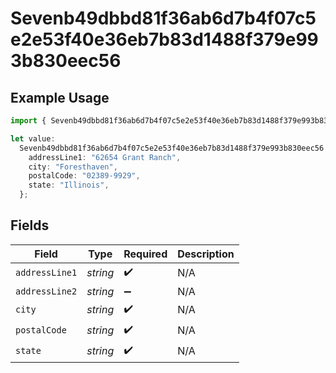 # Sevenb49dbbd81f36ab6d7b4f07c5e2e53f40e36eb7b83d1488f379e993b830eec56

## Example Usage

```typescript
import { Sevenb49dbbd81f36ab6d7b4f07c5e2e53f40e36eb7b83d1488f379e993b830eec56 } from "@wingspan/payments/sdk/models/shared";

let value:
  Sevenb49dbbd81f36ab6d7b4f07c5e2e53f40e36eb7b83d1488f379e993b830eec56 = {
    addressLine1: "62654 Grant Ranch",
    city: "Foresthaven",
    postalCode: "02389-9929",
    state: "Illinois",
  };
```

## Fields

| Field              | Type               | Required           | Description        |
| ------------------ | ------------------ | ------------------ | ------------------ |
| `addressLine1`     | *string*           | :heavy_check_mark: | N/A                |
| `addressLine2`     | *string*           | :heavy_minus_sign: | N/A                |
| `city`             | *string*           | :heavy_check_mark: | N/A                |
| `postalCode`       | *string*           | :heavy_check_mark: | N/A                |
| `state`            | *string*           | :heavy_check_mark: | N/A                |